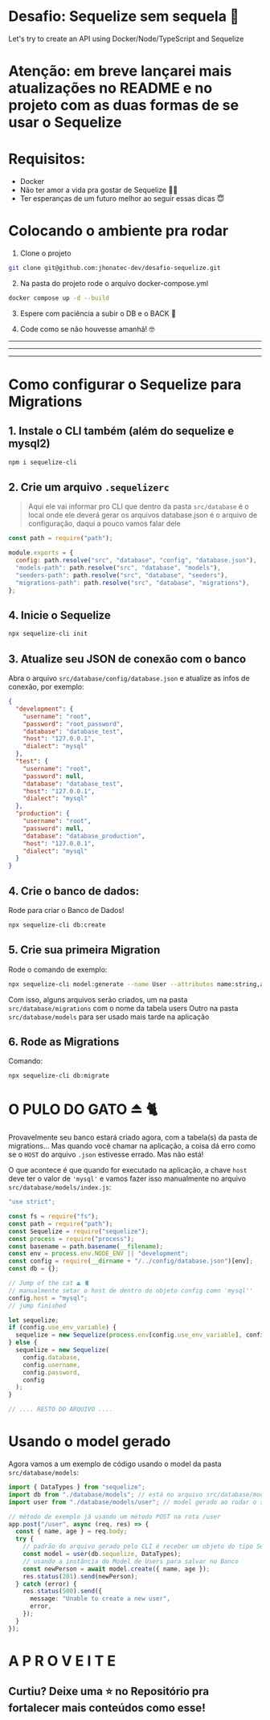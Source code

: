 # Desafio: Sequelize sem sequela 🤯

Let's try to create an API using Docker/Node/TypeScript and Sequelize

# Atenção: em breve lançarei mais atualizações no README e no projeto com as duas formas de se usar o Sequelize

# Requisitos:

- Docker
- Não ter amor a vida pra gostar de Sequelize 😶‍🌫️
- Ter esperanças de um futuro melhor ao seguir essas dicas 😇

# Colocando o ambiente pra rodar

1. Clone o projeto

```bash
git clone git@github.com:jhonatec-dev/desafio-sequelize.git
```

2. Na pasta do projeto rode o arquivo docker-compose.yml

```bash
docker compose up -d --build
```

3. Espere com paciência a subir o DB e o BACK 🥸

4. Code como se não houvesse amanhã! 🤓

---
---
---

# Como configurar o Sequelize para Migrations

## 1. Instale o CLI também (além do sequelize e mysql2)

```bash
npm i sequelize-cli
```

## 2. Crie um arquivo `.sequelizerc`

> Aqui ele vai informar pro CLI que dentro da pasta `src/database` é o local onde ele deverá gerar os arquivos
> database.json é o arquivo de configuração, daqui a pouco vamos falar dele

```js
const path = require("path");

module.exports = {
  config: path.resolve("src", "database", "config", "database.json"),
  "models-path": path.resolve("src", "database", "models"),
  "seeders-path": path.resolve("src", "database", "seeders"),
  "migrations-path": path.resolve("src", "database", "migrations"),
};
```

## 4. Inicie o Sequelize

```bash
npx sequelize-cli init
```

## 3. Atualize seu JSON de conexão com o banco

Abra o arquivo `src/database/config/database.json` e atualize as infos de conexão, por exemplo:

```json
{
  "development": {
    "username": "root",
    "password": "root_password",
    "database": "database_test",
    "host": "127.0.0.1",
    "dialect": "mysql"
  },
  "test": {
    "username": "root",
    "password": null,
    "database": "database_test",
    "host": "127.0.0.1",
    "dialect": "mysql"
  },
  "production": {
    "username": "root",
    "password": null,
    "database": "database_production",
    "host": "127.0.0.1",
    "dialect": "mysql"
  }
}
```

## 4. Crie o banco de dados:

Rode para criar o Banco de Dados!

```bash
npx sequelize-cli db:create
```

## 5. Crie sua primeira Migration

Rode o comando de exemplo:

```bash
npx sequelize-cli model:generate --name User --attributes name:string,age:integer
```

Com isso, alguns arquivos serão criados, um na pasta `src/database/migrations` com o nome da tabela users
Outro na pasta `src/database/models` para ser usado mais tarde na aplicação

## 6. Rode as Migrations

Comando:

```bash
npx sequelize-cli db:migrate
```

# O PULO DO GATO ⏏️ 🐈

Provavelmente seu banco estará criado agora, com a tabela(s) da pasta de migrations... Mas quando você chamar na aplicação, a coisa dá erro como se o `HOST` do arquivo `.json` estivesse errado. Mas não está!

O que acontece é que quando for executado na aplicação, a chave `host` deve ter o valor de `'mysql'` e vamos fazer isso manualmente no arquivo `src/database/models/index.js`:

```js
"use strict";

const fs = require("fs");
const path = require("path");
const Sequelize = require("sequelize");
const process = require("process");
const basename = path.basename(__filename);
const env = process.env.NODE_ENV || "development";
const config = require(__dirname + "/../config/database.json")[env];
const db = {};

// Jump of the cat ⏏️ 🐈
// manualmente setar o host de dentro do objeto config como 'mysql''
config.host = "mysql";
// jump finished

let sequelize;
if (config.use_env_variable) {
  sequelize = new Sequelize(process.env[config.use_env_variable], config);
} else {
  sequelize = new Sequelize(
    config.database,
    config.username,
    config.password,
    config
  );
}

// .... RESTO DO ARQUIVO ....
```

# Usando o model gerado

Agora vamos a um exemplo de código usando o model da pasta `src/database/models`:

```typescript
import { DataTypes } from "sequelize";
import db from "./database/models"; // está no arquivo src/database/models/index.js
import user from "./database/models/user"; // model gerado ao rodar o sequelize-cli model:generate

// método de exemplo já usando um método POST na rota /user
app.post("/user", async (req, res) => {
  const { name, age } = req.body;
  try {
    // padrão do arquivo gerado pelo CLI é receber um objeto do tipo Sequelize e um DataTypes
    const model = user(db.sequelize, DataTypes);
    // usando a instância do Model de Users para salvar no Banco
    const newPerson = await model.create({ name, age });
    res.status(201).send(newPerson);
  } catch (error) {
    res.status(500).send({
      message: "Unable to create a new user",
      error,
    });
  }
});
```

# A P R O V E I T E

## Curtiu? Deixe uma ⭐️ no Repositório pra fortalecer mais conteúdos como esse!
